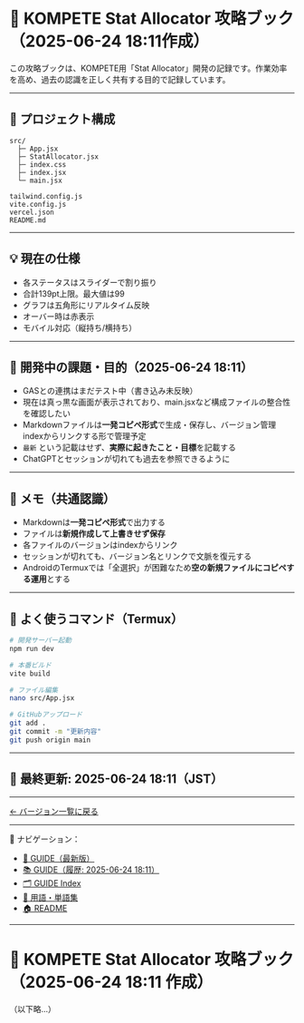 # 🧠 KOMPETE Stat Allocator 攻略ブック（2025-06-24 18:11作成）

この攻略ブックは、KOMPETE用「Stat Allocator」開発の記録です。作業効率を高め、過去の認識を正しく共有する目的で記録しています。

---

## 📁 プロジェクト構成

```
src/
  ├─ App.jsx
  ├─ StatAllocator.jsx
  ├─ index.css
  ├─ index.jsx
  └─ main.jsx

tailwind.config.js
vite.config.js
vercel.json
README.md
```

---

## 💡 現在の仕様

- 各ステータスはスライダーで割り振り
- 合計139pt上限。最大値は99
- グラフは五角形にリアルタイム反映
- オーバー時は赤表示
- モバイル対応（縦持ち/横持ち）

---

## 🧪 開発中の課題・目的（2025-06-24 18:11）

- GASとの連携はまだテスト中（書き込み未反映）
- 現在は真っ黒な画面が表示されており、main.jsxなど構成ファイルの整合性を確認したい
- Markdownファイルは**一発コピペ形式**で生成・保存し、バージョン管理indexからリンクする形で管理予定
- `最新` という記載はせず、**実際に起きたこと・目標**を記載する
- ChatGPTとセッションが切れても過去を参照できるように

---

## 🔖 メモ（共通認識）

- Markdownは**一発コピペ形式**で出力する
- ファイルは**新規作成して上書きせず保存**
- 各ファイルのバージョンはindexからリンク
- セッションが切れても、バージョン名とリンクで文脈を復元する
- AndroidのTermuxでは「全選択」が困難なため**空の新規ファイルにコピペする運用**とする

---

## 💬 よく使うコマンド（Termux）

```bash
# 開発サーバー起動
npm run dev

# 本番ビルド
vite build

# ファイル編集
nano src/App.jsx

# GitHubアップロード
git add .
git commit -m "更新内容"
git push origin main
```

---

## 📅 最終更新: 2025-06-24 18:11（JST）

---

[← バージョン一覧に戻る](https://github.com/SarabachiQ/kompete-stat-allocator/blob/main/KOMPETE_GUIDE_index.md)

---
📂 ナビゲーション：

- [📘 GUIDE（最新版）](./KOMPETE_GUIDE.md)
- [📚 GUIDE（履歴: 2025-06-24 18:11）](./KOMPETE_GUIDE_2025-06-24_18_11.md)
- [🗂 GUIDE Index](./KOMPETE_GUIDE_index.md)
- [🧠 用語・単語集](./KOMPETE_TERMS_v0.1.md)
- [🏠 README](./README.md)
---

# 🧠 KOMPETE Stat Allocator 攻略ブック（2025-06-24 18:11 作成）

（以下略...）
